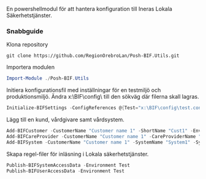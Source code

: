 En powershellmodul för att hantera konfiguration till Ineras Lokala Säkerhetstjänster.

### Snabbguide

Klona repository
```shell
git clone https://github.com/RegionOrebroLan/Posh-BIF.Utils.git
```
Importera modulen
```powershell
Import-Module ./Posh-BIF.Utils
```
Initiera konfigurationsfil med inställningar för en testmiljö och produktionsmiljö.
Ändra x:\BIF\config\ till den sökväg där filerna skall lagras.
```powershell
Initialize-BIFSettings -ConfigReferences @{Test="x:\BIF\config\test.conf"; Prod="x:\BIF\config\prod.conf"}
```

Lägg till en kund, vårdgivare samt vårdsystem.
```powershell
Add-BIFCustomer -CustomerName "Customer name 1" -ShortName "Cust1" -Environment Test
Add-BIFCareProvider -CustomerName "Customer name 1" -CareProviderName "Careprovider" -CareProviderHSAId "SE232xxxxxxx-1234" -Environment Test
Add-BIFSystem -CustomerName "Customer name 1" -SystemName "System1" -SystemHSAId "SE232xxxxxx-ABCD" -Environment Test
```

Skapa regel-filer för inläsning i Lokala säkerhetstjänster.
```powershell
Publish-BIFSystemAccessData -Environment Test
Publish-BIFUserAccessData -Environment Test
```
